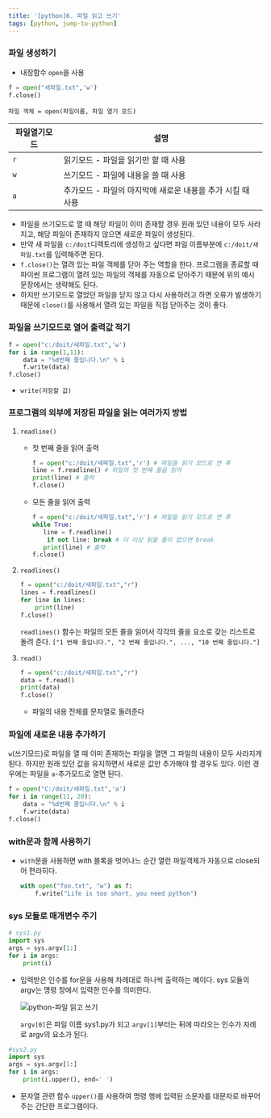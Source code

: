 ```yaml
---
title: '[python]6. 파일 읽고 쓰기'
tags: [python, jump-to-python]
---
```


### 파일 생성하기

- 내장함수 `open`을 사용

```python
f = open("새파일.txt",'w')
f.close()
```

```
파일 객체 = open(파일이름, 파일 열기 모드)
```

| 파일열기모드 | 설명                                                       |
| ------------ | ---------------------------------------------------------- |
| `r`          | 읽기모드 - 파일을 읽기만 할 때 사용                        |
| `w`          | 쓰기모드 - 파일에 내용을 쓸 때 사용                        |
| `a`          | 추가모드 - 파일의 마지막에 새로운 내용을 추가 시킬 때 사용 |

- 파일을 쓰기모드로 열 때 해당 파일이 이미 존재할 경우 원래 있던 내용이 모두 사라지고, 해당 파일이 존재하지 않으면 새로운 파일이 생성된다.
- 만약 새 파일을 `c:/doit`디렉토리에 생성하고 싶다면 파일 이름부분에 `c:/doit/새파일.txt`를 입력해주면 된다.
- `f.close()`는 열려 있는 파일 객체를 닫아 주는 역할을 한다. 프로그램을 종료할 때 파이썬 프로그램이 열려 있는 파일의 객체를 자동으로 닫아주기 때문에 위의 예시 문장에서는 생략해도 된다.
- 하지만 쓰기모드로 열었던 파일을 닫지 않고 다시 사용하려고 하면 오류가 발생하기 때문에 `close()`를 사용해서 열려 있는 파일을 직접 닫아주는 것이 좋다.

### 파일을 쓰기모드로 열어 출력값 적기

```python
f = open("c:/doit/새파일.txt",'w')
for i in range(1,11):
    data = "%d번째 줄입니다.\n" % i
    f.write(data)
f.close()
```

- `write(저장할 값)`

### 프로그램의 외부에 저장된 파일을 읽는 여러가지 방법

1. `readline()`

   - 첫 번째 줄을 읽어 출력

     ```python
     f = open("c:/doit/새파일.txt",'r') # 파일을 읽기 모드로 연 후
     line = f.readline() # 파일의 첫 번째 줄을 읽어
     print(line) # 출력
     f.close()
     ```

   - 모든 줄을 읽어 출력

     ```python
     f = open("c:/doit/새파일.txt",'r') # 파일을 읽기 모드로 연 후
     while True:
     	line = f.readline()
         if not line: break # 더 이상 읽을 줄이 없으면 break
     	print(line) # 출력
     f.close()
     ```

2. `readlines()`

   ```python
   f = open("c:/doit/새파일.txt","r")
   lines = f.readlines()
   for line in lines:
       print(line)
   f.close()
   ```

   `readlines()` 함수는 파일의 모든 줄을 읽어서 각각의 줄을 요소로 갖는 리스트로 돌려 준다. `["1 번째 줄입니다.", "2 번째 줄입니다.", ..., "10 번째 줄입니다."]`

3. `read()`

   ```python
   f = open("c:/doit/새파일.txt","r")
   data = f.read()
   print(data)
   f.close()
   ```

   - 파일의 내용 전체를 문자열로 돌려준다

### 파일에 새로운 내용 추가하기

`w`(쓰기모드)로 파일을 열 때 이미 존재하는 파일을 열면 그 파일의 내용이 모두 사라지게 된다. 하지만 원래 있던 값을 유지하면서 새로운 값만 추가해야 할 경우도 있다. 이런 경우에는 파일을 `a`-추가모드로 열면 된다.

```python
f = open("C:/doit/새파일.txt",'a')
for i in range(11, 20):
    data = "%d번째 줄입니다.\n" % i
    f.write(data)
f.close()
```

### with문과 함께 사용하기

- `with`문을 사용하면 with 블록을 벗어나느 순간 열런 파일객체가 자동으로 close되어 편라히다.

  ```python
  with open("foo.txt", "w") as f:
      f.write("Life is too short, you need python")
  ```

### sys 모듈로 매개변수 주기

```python
# sys1.py
import sys
args = sys.argv[1:]
for i in args:
    print(i)
```

- 입력받은 인수를 for문을 사용해 차례대로 하나씩 출력하는 예이다. sys 모듈의 argv는 명령 창에서 입력한 인수를 의미한다.

  ![python-파일 읽고 쓰기](https://user-images.githubusercontent.com/53068706/107882423-90972200-6f2c-11eb-9531-1ccbdd94989f.png)

  `argv[0]`은 파일 이름 sys1.py가 되고 `argv[1]`부터는 뒤에 따라오는 인수가 자례로 argv의 요소가 된다.

```python
#sys2.py
import sys
args = sys.argv[1:]
for i in args:
    print(i.upper(), end=' ')
```

- 문자열 관련 함수 `upper()`를 사용하여 명령 행에 입력된 소문자를 대문자로 바꾸어 주는 간단한 프로그램이다.
